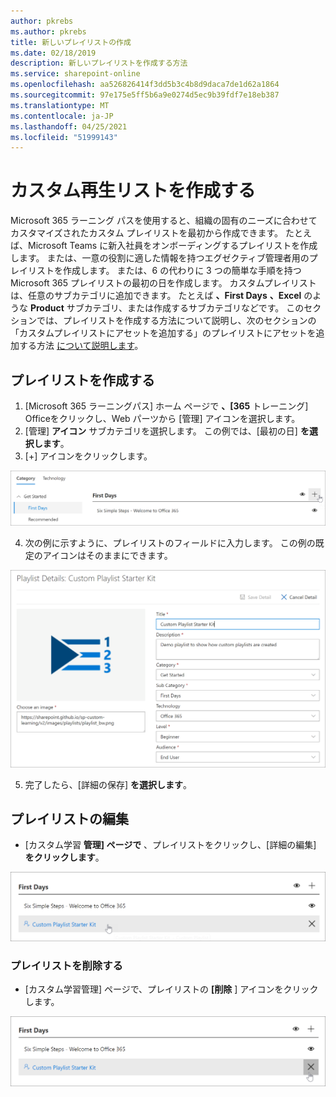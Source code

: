 ```yaml
---
author: pkrebs
ms.author: pkrebs
title: 新しいプレイリストの作成
ms.date: 02/18/2019
description: 新しいプレイリストを作成する方法
ms.service: sharepoint-online
ms.openlocfilehash: aa526826414f3dd5b3c4b8d9daca7de1d62a1864
ms.sourcegitcommit: 97e175e5ff5b6a9e0274d5ec9b39fdf7e18eb387
ms.translationtype: MT
ms.contentlocale: ja-JP
ms.lasthandoff: 04/25/2021
ms.locfileid: "51999143"
---
```

# <a name="create-a-custom-playlist"></a>カスタム再生リストを作成する

Microsoft 365 ラーニング パスを使用すると、組織の固有のニーズに合わせてカスタマイズされたカスタム プレイリストを最初から作成できます。 たとえば、Microsoft Teams に新入社員をオンボーディングするプレイリストを作成します。 または、一意の役割に適した情報を持つエグゼクティブ管理者用のプレイリストを作成します。 または、6 の代わりに 3 つの簡単な手順を持つ Microsoft 365 プレイリストの最初の日を作成します。 カスタムプレイリストは、任意のサブカテゴリに追加できます。 たとえば **、First Days** **、Excel** のような **Product** サブカテゴリ、または作成するサブカテゴリなどです。 このセクションでは、プレイリストを作成する方法について説明し、次のセクションの「カスタムプレイリストにアセットを追加する」のプレイリストにアセットを追加する方法 [について説明します](custom_addassets.md)。

## <a name="create-a-playlist"></a>プレイリストを作成する 

1. [Microsoft 365 ラーニングパス] ホーム ページで **、[365** トレーニング] Officeをクリックし、Web パーツから [管理] アイコンを選択します。 
2. [管理] **アイコン** サブカテゴリを選択します。 この例では、[最初の日] **を選択します**。  
3. [+] アイコンをクリックします。  

![cg-newplaylistbtn.png](media/cg-newplaylistbtn.png)

4.  次の例に示すように、プレイリストのフィールドに入力します。 この例の既定のアイコンはそのままにできます。 

![cg-newplaylistdetails.png](media/cg-newplaylistdetails.png)

5.  完了したら、[詳細の保存] **を選択します**。 

## <a name="edit-a-playlist"></a>プレイリストの編集

- [カスタム学習 **管理] ページで** 、プレイリストをクリックし、[詳細の編集] **をクリックします**。  

![cg-editplaylist.png](media/cg-editplaylist.png)

### <a name="delete-a-playlist"></a>プレイリストを削除する

- [カスタム学習管理] ページで、プレイリストの **[削除** ] アイコンをクリックします。  

![cg-deleteplaylist.png](media/cg-deleteplaylist.png)